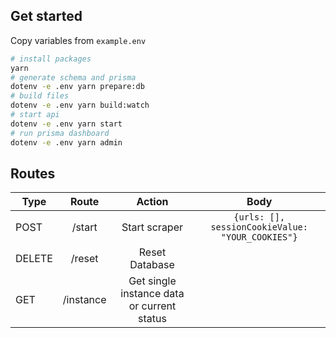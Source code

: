 ## Get started

Copy variables from `example.env`

```sh
# install packages
yarn
# generate schema and prisma
dotenv -e .env yarn prepare:db
# build files
dotenv -e .env yarn build:watch
# start api
dotenv -e .env yarn start
# run prisma dashboard
dotenv -e .env yarn admin
```

## Routes

| Type   |   Route   |                   Action                   |                   Body                   |
| ------ | :-------: | :----------------------------------------: | :----------------------------------------: |
| POST    |  /start   |               Start scraper                |               `{urls: [], sessionCookieValue: "YOUR_COOKIES"}`                |
| DELETE |  /reset   |               Reset Database               |
| GET    | /instance | Get single instance data or current status |
